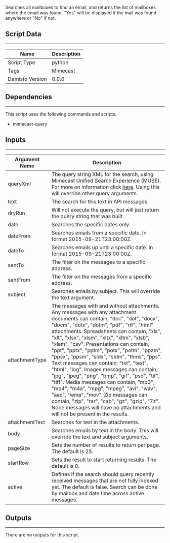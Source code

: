 Searches all mailboxes to find an email, and returns the list of mailboxes where the email was found. "Yes" will be displayed if the mail was found anywhere or "No" if not.

## Script Data
---

| **Name** | **Description** |
| --- | --- |
| Script Type | python |
| Tags | Mimecast |
| Demisto Version | 0.0.0 |

## Dependencies
---
This script uses the following commands and scripts.
* mimecast-query

## Inputs
---

| **Argument Name** | **Description** |
| --- | --- |
| queryXml | The query string XML for the search, using Mimecast Unified Search Experience (MUSE). For more on information click [here](https://community.mimecast.com/docs/DOC-2262). Using this will override other query arguments. |
| text | The search for this text in API messages. |
| dryRun | Will not execute the query, but will just return the query string that was built. |
| date | Searches the specific dates only. |
| dateFrom | Searches emails from a specific date. In format 2015-09-21T23:00:00Z. |
| dateTo | Searches emails up until a specific date. In format 2015-09-21T23:00:00Z. |
| sentTo | The filter on the messages to a specific address. |
| sentFrom | The filter on the messages from a specific address. |
| subject | Searches emails by subject. This will override the text argument. |
| attachmentType | The messages with and without attachments. Any messages with any attachment documents can contain, "doc", "dot", "docx", "docm", "dotx", "dotm", "pdf", "rtf", "html" attachments. Spreadsheets can contain, "xls", "xlt", "xlsx", "xlsm", "xltx", "xltm", "xlsb", "xlam", "csv". Presentations can contain, "ppt", "pptx", "pptm", "potx", "potm", "ppam", "ppsx", "ppsm", "sldx", "sldm", "thms", "pps". Text messages can contain, "txt", "text", "html", "log". Images messages can contain, "jpg", "jpeg", "png", "bmp", "gif", "psd", "tif", "tiff". Media messages can contain, "mp3", "mp4", "m4a", "mpg", "mpeg", "avi", "wav", "aac", "wma", "mov". Zip messages can contain, "zip", "rar", "cab", "gz", "gzip", "7z". None messages will have no attachments and will not be present in the results. |
| attachmentText | Searches for text in the attachments. |
| body | Searches emails by text in the body. This will override the text and subject arguments. |
| pageSize | Sets the number of results to return per page. The default is 25. |
| startRow | Sets the result to start returning results. The default is 0. |
| active | Defines if the search should query recently received messages that are not fully indexed yet. The default is false. Search can be done by mailbox and date time across active messages. |

## Outputs
---
There are no outputs for this script.
